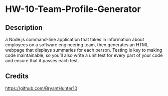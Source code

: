 # HW-10-Team-Profile-Generator

## Description

a Node.js command-line application that takes in information about employees on a software engineering team, then generates an HTML webpage that displays summaries for each person. Testing is key to making code maintainable, so you’ll also write a unit test for every part of your code and ensure that it passes each test.

## Credits

https://github.com/BryantHunter10
